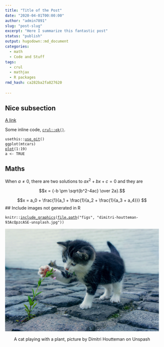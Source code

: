 ```yaml
---
title: "Title of the Post"
date: "2020-04-01T00:00:00"
author: "admin7891"
slug: "post-slug"
excerpt: "Here I summarize this fantastic post"
status: "publish"
output: hugodown::md_document
categories:
  - math
  - Code and Stuff
tags:
  - crul
  - mathjax
  - R packages
rmd_hash: ca282ba2fa827620

---
```


Nice subsection
---------------

[A link](https://masalmon.eu)

Some inline code, [`crul::ok()`](https://docs.ropensci.org/crul/reference/ok.html).

<div class="highlight">

<pre class='chroma'><code class='language-r' data-lang='r'><span class='k'>usethis</span>::<span class='nf'><a href='https://usethis.r-lib.org/reference/use_git.html'>use_git</a></span>()
<span class='nf'>ggplot</span>(<span class='k'>mtcars</span>)
<span class='nf'><a href='https://rdrr.io/r/graphics/plot.html'>plot</a></span>(<span class='m'>1</span><span class='o'>:</span><span class='m'>19</span>)
<span class='k'>a</span> <span class='o'>&lt;-</span> <span class='kc'>TRUE</span></code></pre>

</div>

Maths
-----

When $a \ne 0$, there are two solutions to $ax^2 + bx + c = 0$ and they are

$$x = {-b \pm \sqrt{b^2-4ac} \over 2a}.$$

$$x = a_0 + \frac{1}{a_1 + \frac{1}{a_2 + \frac{1}{a_3 + a_4}}} $$ \#\# Include images not generated in R

<div class="highlight">

<pre class='chroma'><code class='language-r' data-lang='r'><span class='k'>knitr</span>::<span class='nf'><a href='https://rdrr.io/pkg/knitr/man/include_graphics.html'>include_graphics</a></span>(<span class='nf'><a href='https://rdrr.io/r/base/file.path.html'>file.path</a></span>(<span class='s'>"figs"</span>, <span class='s'>"dimitri-houtteman-93AcQpzcASE-unsplash.jpg"</span>))
</code></pre>

<div class="figure" style="text-align: center">

<img src="figs/dimitri-houtteman-93AcQpzcASE-unsplash.jpg" alt="A cat playing with a plant, picture by Dimitri Houtteman on Unspash" width="700px" />
<p class="caption">
A cat playing with a plant, picture by Dimitri Houtteman on Unspash
</p>

</div>

</div>

